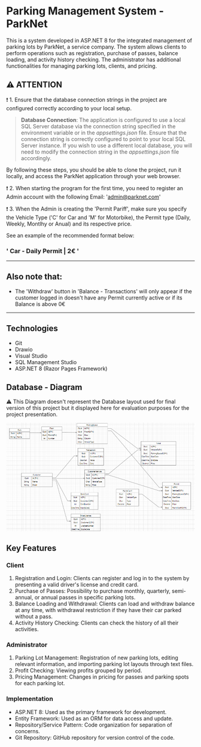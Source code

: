 # Parking Management System - ParkNet
This is a system developed in ASP.NET 8 for the integrated management of parking lots by ParkNet, a service company. The system allows clients to perform operations such as registration, purchase of passes, balance loading, and activity history checking. The administrator has additional functionalities for managing parking lots, clients, and pricing.

## ⚠️ ATTENTION 




❗️ 1.  Ensure that the database connection strings in the project are configured correctly according to your local setup.
>**Database Connection**:
The application is configured to use a local SQL Server database via the connection string specified in the environment variable or in the _appsettings.json_ file. Ensure that the connection string is correctly configured to point to your local SQL Server instance. If you wish to use a different local database, you will need to modify the connection string in the _appsettings.json_ file accordingly.

By following these steps, you should be able to clone the project, run it locally, and access the ParkNet application through your web browser.

❗️ 2. When starting the program for the first time, you need to register an Admin account with the following Email: 'admin@parknet.com'

❗️ 3. When the Admin is creating the 'Permit Pariff', make sure you specify the Vehicle Type ('C' for Car and 'M' for Motorbike), the Permit type (Daily, Weekly, Montlhy or Anual) and its respective price.

See an example of the recommended format below:

### ' Car - Daily Permit | 2€ '

______________________________________________________________________

## Also note that:

- The 'Withdraw' button in 'Balance - Transactions' will only appear if the customer logged in doesn't have any Permit currently active or if its Balance is above 0€
______________________________________________________________________
## Technologies

- Git
- Drawio
- Visual Studio
- SQL Management Studio
- ASP.NET 8 (Razor Pages Framework)

## Database - Diagram
⚠️ This Diagram doesn't represent the Database layout used for final version of this project but it displayed here for evaluation purposes for the project presentation.

![Entities Organization](https://github.com/cervan1es/ParkNet/blob/main/Assets/ParkNetDiagram.png?raw=true)

## Key Features
### Client
1. Registration and Login: Clients can register and log in to the system by presenting a valid driver's license and credit card.
2. Purchase of Passes: Possibility to purchase monthly, quarterly, semi-annual, or annual passes in specific parking lots.
3. Balance Loading and Withdrawal: Clients can load and withdraw balance at any time, with withdrawal restriction if they have their car parked without a pass.
4. Activity History Checking: Clients can check the history of all their activities.

### Administrator

1. Parking Lot Management: Registration of new parking lots, editing relevant information, and importing parking lot layouts through text files.
2. Profit Checking: Viewing profits grouped by period.
3. Pricing Management: Changes in pricing for passes and parking spots for each parking lot.

### Implementation

- ASP.NET 8: Used as the primary framework for development.
- Entity Framework: Used as an ORM for data access and update.
- Repository/Service Pattern: Code organization for separation of concerns.
- Git Repository: GitHub repository for version control of the code.
